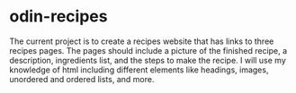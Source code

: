 # odin-recipes
The current project is to create a recipes website that has links to three recipes pages.
The pages should include a picture of the finished recipe, a description, ingredients list, and the steps to make the recipe.
I will use my knowledge of html including different elements like headings, images, unordered and ordered lists, and more.

